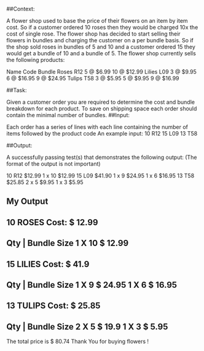 ##Context:

A flower shop used to base the price of their flowers on an item by item cost. So if a
customer ordered 10 roses then they would be charged 10x the cost of single rose. The
flower shop has decided to start selling their flowers in bundles and charging the customer
on a per bundle basis. So if the shop sold roses in bundles of 5 and 10 and a customer
ordered 15 they would get a bundle of 10 and a bundle of 5.
The flower shop currently sells the following products:

Name Code Bundle
Roses R12 5 @ $6.99
10 @ $12.99
Lilies L09 3 @ $9.95
6 @ $16.95
9 @ $24.95
Tulips T58 3 @ $5.95
5 @ $9.95
9 @ $16.99

##Task:

Given a customer order you are required to determine the cost and bundle breakdown for
each product. To save on shipping space each order should contain the minimal number
of bundles.
##Input:

Each order has a series of lines with each line containing the number of items followed by
the product code
An example input:
10 R12
15 L09
13 T58

##Output:

A successfully passing test(s) that demonstrates the following output: (The format of the
output is not important)

10 R12 $12.99
    1 x 10 $12.99
15 L09 $41.90
    1 x 9 $24.95
    1 x 6 $16.95
13 T58 $25.85
    2 x 5 $9.95
    1 x 3 $5.95
    
## My Output

 10 ROSES
Cost: $ 12.99
------------------
Qty | Bundle Size
 1  X   10  $ 12.99 
------------------
 15 LILIES
Cost: $ 41.9
------------------
Qty | Bundle Size
 1  X  9  $ 24.95 
 1  X  6  $ 16.95 
------------------
 13 TULIPS
Cost: $ 25.85
------------------
Qty | Bundle Size
 2  X  5  $ 19.9 
 1  X  3  $ 5.95 
------------------

The total price is $ 80.74
Thank You for buying flowers !

